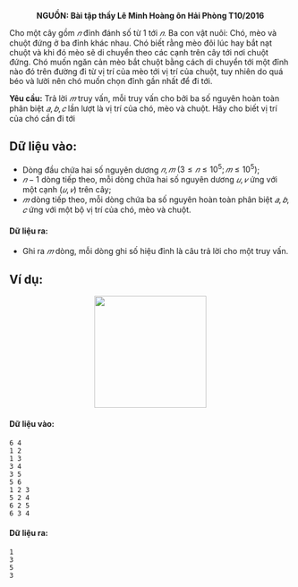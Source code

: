 **<center>NGUỒN: Bài tập thầy Lê Minh Hoàng ôn Hải Phòng T10/2016</center>**

Cho một cây gồm $𝑛$ đỉnh đánh số từ $1$ tới $𝑛$. Ba con vật nuôi: Chó, mèo và chuột đứng ở ba đỉnh khác nhau. Chó biết rằng mèo đôi lúc hay bắt nạt chuột và khi đó mèo sẽ di chuyển theo các cạnh trên cây tới nơi chuột đứng. Chó muốn ngăn cản mèo bắt chuột bằng cách di chuyển tới một đỉnh nào đó trên đường đi từ vị trí của mèo tới vị trí của chuột, tuy nhiên do quá béo và lười nên chó muốn chọn đỉnh gần nhất để đi tới.

**Yêu cầu:** Trả lời $𝑚$ truy vấn, mỗi truy vấn cho bởi ba số nguyên hoàn toàn phân biệt $𝑎, 𝑏, 𝑐$ lần lượt là vị trí của chó, mèo và chuột. Hãy cho biết vị trí của chó cần đi tới

## Dữ liệu vào:
- Dòng đầu chứa hai số nguyên dương $𝑛, 𝑚\ (3 ≤ 𝑛 ≤ 10^5; 𝑚 ≤ 10^5)$;
- $𝑛 − 1$ dòng tiếp theo, mỗi dòng chứa hai số nguyên dương $𝑢, 𝑣$ ứng với một cạnh $(𝑢, 𝑣)$ trên cây;
- $𝑚$ dòng tiếp theo, mỗi dòng chứa ba số nguyên hoàn toàn phân biệt $𝑎, 𝑏, 𝑐$ ứng với một bộ vị trí của chó, mèo và chuột.

#### Dữ liệu ra:
- Ghi ra $𝑚$ dòng, mỗi dòng ghi số hiệu đỉnh là câu trả lời cho một truy vấn.

## Ví dụ:
<center><img src="/images/problems/1419/PEACE.svg" width="200px" /></center>

#### Dữ liệu vào:
```
6 4
1 2
1 3
3 4
3 5
5 6
1 2 3
5 2 4
6 2 5
6 3 4
```

#### Dữ liệu ra:
```
1
3
5
3
```